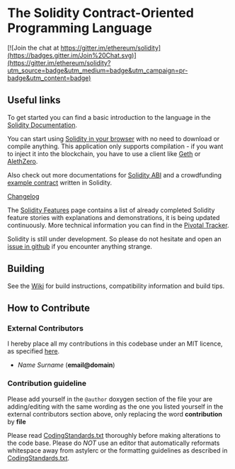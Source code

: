 # The Solidity Contract-Oriented Programming Language
[![Join the chat at https://gitter.im/ethereum/solidity](https://badges.gitter.im/Join%20Chat.svg)](https://gitter.im/ethereum/solidity?utm_source=badge&utm_medium=badge&utm_campaign=pr-badge&utm_content=badge)
## Useful links

To get started you can find a basic introduction to the language in the [Solidity Documentation](https://solidity.readthedocs.org).

You can start using [Solidity in your browser](https://chriseth.github.io/browser-solidity/) with no need to download or compile anything. This application only supports compilation - if you want to inject it into the blockchain, you have to use a client like [Geth](https://github.com/ethereum/go-ethereum/wiki) or [AlethZero](https://github.com/ethereum/alethzero).

Also check out more documentations for [Solidity ABI](https://github.com/ethereum/wiki/wiki/Solidity,-Docs-and-ABI) and a crowdfunding [example contract](https://github.com/chriseth/cpp-ethereum/wiki/Crowdfunding-example-contract-in-Solidity) written in Solidity.

[Changelog](https://github.com/ethereum/wiki/wiki/Solidity-Changelog)

The [Solidity Features](https://github.com/ethereum/wiki/wiki/Solidity-Features) page contains a list of already completed Solidity feature stories with explanations and demonstrations, it is being updated continuously. More technical information you can find in the [Pivotal Tracker](https://www.pivotaltracker.com/n/projects/1189488).

Solidity is still under development. So please do not hesitate and open an [issue in github](https://github.com/ethereum/solidity/issues) if you encounter anything strange.

## Building

See the [Wiki](https://github.com/ethereum/webthree-umbrella/wiki) for build instructions, compatibility information and build tips. 

## How to Contribute

### External Contributors

I hereby place all my contributions in this codebase under an MIT
licence, as specified [here](http://opensource.org/licenses/MIT).
- *Name Surname* (**email@domain**)

### Contribution guideline

Please add yourself in the `@author` doxygen  section of the file your are adding/editing
with the same wording as the one you listed yourself in the external contributors section above,
only replacing the word **contribution** by **file**

Please read [CodingStandards.txt](https://github.com/ethereum/webthree-umbrella/blob/develop/CodingStandards.txt) thoroughly before making alterations to the code base. Please do *NOT* use an editor that automatically reformats whitespace away from astylerc or the formatting guidelines as described in [CodingStandards.txt](https://github.com/ethereum/webthree-umbrella/blob/develop/CodingStandards.txt).
